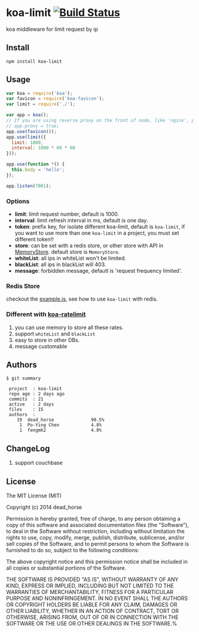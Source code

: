 koa-limit [![Build Status](https://travis-ci.org/koajs/koa-limit.png)](https://travis-ci.org/koajs/koa-limit)
=========

koa middleware for limit request by ip

## Install

```
npm install koa-limit
```

## Usage

```js
var koa = require('koa');
var favicon = require('koa-favicon');
var limit = require('./');

var app = koa();
// If you are using reverse proxy on the front of node, like 'nginx', please set this
// app.proxy = true;
app.use(favicon());
app.use(limit({
  limit: 1000,
  interval: 1000 * 60 * 60
}));

app.use(function *() {
  this.body = 'hello';
});

app.listen(7001);
```

### Options

* **limit**: limit request number, default is 1000.
* **interval**: limit refresh interval in ms, default is one day.
* **token**: prefix key, for isolate different koa-limit, default is `koa-limit`, if you want to use more than one `koa-limit` in a project, you must set different token!!
* **store**: can be set with a redis store, or other store with API in [MemoryStore](https://github.com/koajs/koa-limit/blob/master/lib/memory_store.js). default store is `MemoryStore`.
* **whiteList**: all ips in whiteList won't be limited.
* **blackList**: all ips in blackList will 403.
* **message**: forbidden message, defautl is 'request frequency limited'.

### Redis Store

checkout the [example.js](https://github.com/koajs/koa-limit/blob/master/example.js), see how to use `koa-limit` with redis.

### Different with [koa-ratelimit](https://github.com/koajs/ratelimit)

1. you can use memory to store all these rates.
2. support `whiteList` and `blackList`
3. easy to store in other DBs.
4. message customable

## Authors

```
$ git summary

 project  : koa-limit
 repo age : 2 days ago
 commits  : 21
 active   : 2 days
 files    : 15
 authors  :
    19  dead_horse              90.5%
     1  Po-Ying Chen            4.8%
     1  fengmk2                 4.8%
```

## ChangeLog

1. support couchbase

## License

The MIT License (MIT)

Copyright (c) 2014 dead_horse

Permission is hereby granted, free of charge, to any person obtaining a copy
of this software and associated documentation files (the "Software"), to deal
in the Software without restriction, including without limitation the rights
to use, copy, modify, merge, publish, distribute, sublicense, and/or sell
copies of the Software, and to permit persons to whom the Software is
furnished to do so, subject to the following conditions:

The above copyright notice and this permission notice shall be included in all
copies or substantial portions of the Software.

THE SOFTWARE IS PROVIDED "AS IS", WITHOUT WARRANTY OF ANY KIND, EXPRESS OR
IMPLIED, INCLUDING BUT NOT LIMITED TO THE WARRANTIES OF MERCHANTABILITY,
FITNESS FOR A PARTICULAR PURPOSE AND NONINFRINGEMENT. IN NO EVENT SHALL THE
AUTHORS OR COPYRIGHT HOLDERS BE LIABLE FOR ANY CLAIM, DAMAGES OR OTHER
LIABILITY, WHETHER IN AN ACTION OF CONTRACT, TORT OR OTHERWISE, ARISING FROM,
OUT OF OR IN CONNECTION WITH THE SOFTWARE OR THE USE OR OTHER DEALINGS IN THE
SOFTWARE.%
